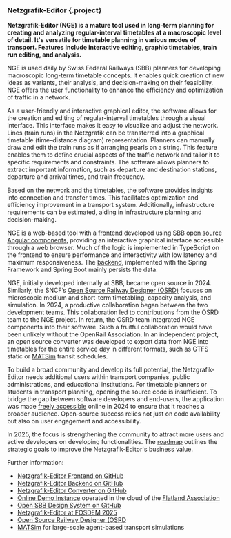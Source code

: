 ### Netzgrafik-Editor {.project}
**Netzgrafik-Editor (NGE) is a mature tool used in long-term planning for creating and analyzing regular-interval timetables at a macroscopic level of detail. It's versatile for timetable planning in various modes of transport. Features include interactive editing, graphic timetables, train run editing, and analysis.**

NGE is used daily by Swiss Federal Railways (SBB) planners for developing macroscopic long-term timetable concepts. It enables quick creation of new ideas as variants, their analysis, and decision-making on their feasibility. NGE offers the user functionality to enhance the efficiency and optimization of traffic in a network.

As a user-friendly and interactive graphical editor, the software allows for the creation and editing of regular-interval timetables through a visual interface. This interface makes it easy to visualize and adjust the network. Lines (train runs) in the Netzgrafik can be transferred into a graphical timetable (time–distance diagram) representation. Planners can manually draw and edit the train runs as if arranging pearls on a string. This feature enables them to define crucial aspects of the traffic network and tailor it to specific requirements and constraints. The software allows planners to extract important information, such as departure and destination stations, departure and arrival times, and train frequency.

Based on the network and the timetables, the software provides insights into connection and transfer times. This facilitates optimization and efficiency improvement in a transport system. Additionally, infrastructure requirements can be estimated, aiding in infrastructure planning and decision-making.

NGE is a web-based tool with a [frontend](https://github.com/SchweizerischeBundesbahnen/netzgrafik-editor-frontend) developed using [SBB open source Angular components](https://github.com/sbb-design-systems/sbb-angular), providing an interactive graphical interface accessible through a web browser. Much of the logic is implemented in TypeScript on the frontend to ensure performance and interactivity with low latency and maximum responsiveness. The [backend](https://github.com/SchweizerischeBundesbahnen/netzgrafik-editor-backend/), implemented with the Spring Framework and Spring Boot mainly persists the data.

NGE, initially developed internally at SBB, became open source in 2024. Similarly, the SNCF’s [Open Source Railway Designer (OSRD)](https://osrd.fr/en/) focuses on microscopic medium and short-term timetabling, capacity analysis, and simulation. In 2024, a productive collaboration began between the two development teams. This collaboration led to contributions from the OSRD team to the NGE project. In return, the OSRD team integrated NGE components into their software. Such a fruitful collaboration would have been unlikely without the OpenRail Association. In an independent project, an open source converter was developed to export data from NGE into timetables for the entire service day in different formats, such as GTFS static or [MATSim](https://matsim.org/) transit schedules.

To build a broad community and develop its full potential, the Netzgrafik-Editor needs additional users within transport companies, public administrations, and educational institutions. For timetable planners or students in transport planning, opening the source code is insufficient. To bridge the gap between software developers and end-users, the application was made [freely accessible](https://nge.flatland.cloud) online in 2024 to ensure that it reaches a broader audience. Open-source success relies not just on code availability but also on user engagement and accessibility.

In 2025, the focus is strengthening the community to attract more users and active developers on developing functionalities. The [roadmap](https://github.com/SchweizerischeBundesbahnen/netzgrafik-editor-frontend/blob/main/ROADMAP.md) outlines the strategic goals to improve the Netzgrafik-Editor's business value.

Further information:

* [Netzgrafik-Editor Frontend on GitHub](https://github.com/SchweizerischeBundesbahnen/netzgrafik-editor-frontend)
* [Netzgrafik-Editor Backend on GitHub](https://github.com/SchweizerischeBundesbahnen/netzgrafik-editor-backend/)
* [Netzgrafik-Editor Converter on GitHub](https://github.com/SchweizerischeBundesbahnen/netzgrafik-editor-converter)
* [Online Demo Instance](https://nge.flatland.cloud) operated in the cloud of the [Flatland Association](https://www.flatland-association.org/home)
* [Open SBB Design System on GitHub](https://github.com/sbb-design-systems/sbb-angular)
* [Netzgrafik-Editor at FOSDEM 2025](https://fosdem.org/2025/schedule/event/fosdem-2025-5023-netzgrafik-editor-a-human-centric-timetable-planning-approach/)
* [Open Source Railway Designer (OSRD](https://osrd.fr/en/)
* [MATSim](https://matsim.org/) for large-scale agent-based transport simulations
